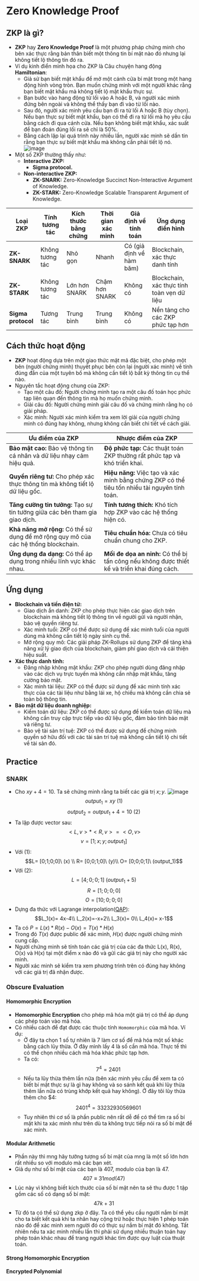 # Zero Knowledge Proof
## ZKP là gì?
- **ZKP** hay **Zero Knowledge Proof** là một phương pháp chứng minh cho bên xác thực rằng bản thân biết một thông tin bí mật nào đó nhưng lại không tiết lộ thông tin đó ra.
- Ví dụ kinh điển minh họa cho ZKP là Câu chuyện hang động **Hamiltonian**:
    - Giả sử bạn biết mật khẩu để mở một cánh cửa bí mật trong một hang động hình vòng tròn. Bạn muốn chứng minh với một người khác rằng bạn biết mật khẩu mà không tiết lộ mật khẩu thực sự.
    - Bạn bước vào hang động từ lối vào A hoặc B, và người xác minh đứng bên ngoài và không thể thấy bạn đi vào từ lối nào.
    - Sau đó, người xác minh yêu cầu bạn đi ra từ lối A hoặc B (tùy chọn). Nếu bạn thực sự biết mật khẩu, bạn có thể đi ra từ lối mà họ yêu cầu bằng cách đi qua cánh cửa. Nếu bạn không biết mật khẩu, xác suất để bạn đoán đúng lối ra sẽ chỉ là 50%.
    - Bằng cách lặp lại quá trình này nhiều lần, người xác minh sẽ dần tin rằng bạn thực sự biết mật khẩu mà không cần phải tiết lộ nó.
![image](https://github.com/user-attachments/assets/e2d9d294-4e5f-4422-a452-6a3226da5748)
- Một số ZKP thường thấy như:
    - **Interactive ZKP:**
        - **Sigma protocol.**
    - **Non-interactive ZKP:**
        - **ZK-SNARK:** Zero-Knowledge Succinct Non-Interactive Argument of Knowledge.
        - **ZK-STARK:** Zero-Knowledge Scalable Transparent Argument of Knowledge.

| Loại ZKP | Tính tương tác | Kích thước bằng chứng | Thời gian xác minh | Giả định về tính toán | Ứng dụng điển hình |
|---|---|---|---|---|---|
| **ZK-SNARK** | Không tương tác | Nhỏ gọn | Nhanh | Có (giả định về hàm băm) | Blockchain, xác thực danh tính |
| **ZK-STARK** | Không tương tác | Lớn hơn SNARK | Chậm hơn SNARK | Không có | Blockchain, xác thực tính toàn vẹn dữ liệu |
| **Sigma protocol** | Tương tác | Trung bình | Trung bình | Không có | Nền tảng cho các ZKP phức tạp hơn |
## Cách thức hoạt động
- **ZKP** hoạt động dựa trên một giao thức mật mã đặc biệt, cho phép một bên (người chứng minh) thuyết phục bên còn lại (người xác minh) về tính đúng đắn của một tuyên bố mà không cần tiết lộ bất kỳ thông tin cụ thể nào.
- Nguyên tắc hoạt động chung của ZKP:
    - Tạo một câu đố: Người chứng minh tạo ra một câu đố toán học phức tạp liên quan đến thông tin mà họ muốn chứng minh.
    - Giải câu đố: Người chứng minh giải câu đố và chứng minh rằng họ có giải pháp.
    - Xác minh: Người xác minh kiểm tra xem lời giải của người chứng minh có đúng hay không, nhưng không cần biết chi tiết về cách giải.

| Ưu điểm của ZKP | Nhược điểm của ZKP |
|---|---|
| **Bảo mật cao:** Bảo vệ thông tin cá nhân và dữ liệu nhạy cảm hiệu quả. | **Độ phức tạp:** Các thuật toán ZKP thường rất phức tạp và khó triển khai. |
| **Quyền riêng tư:** Cho phép xác thực thông tin mà không tiết lộ dữ liệu gốc. | **Hiệu năng:** Việc tạo và xác minh bằng chứng ZKP có thể tiêu tốn nhiều tài nguyên tính toán. |
| **Tăng cường tin tưởng:** Tạo sự tin tưởng giữa các bên tham gia giao dịch. | **Tính tương thích:** Khó tích hợp ZKP vào các hệ thống hiện có. |
| **Khả năng mở rộng:** Có thể sử dụng để mở rộng quy mô của các hệ thống blockchain. | **Tiêu chuẩn hóa:** Chưa có tiêu chuẩn chung cho ZKP. |
| **Ứng dụng đa dạng:** Có thể áp dụng trong nhiều lĩnh vực khác nhau. | **Mối đe dọa an ninh:** Có thể bị tấn công nếu không được thiết kế và triển khai đúng cách. |
## Ứng dụng
- **Blockchain và tiền điện tử:**
    - Giao dịch ẩn danh: ZKP cho phép thực hiện các giao dịch trên blockchain mà không tiết lộ thông tin về người gửi và người nhận, bảo vệ quyền riêng tư.
    - Xác minh tuổi: ZKP có thể được sử dụng để xác minh tuổi của người dùng mà không cần tiết lộ ngày sinh cụ thể.
    - Mở rộng quy mô: Các giải pháp ZK-Rollups sử dụng ZKP để tăng khả năng xử lý giao dịch của blockchain, giảm phí giao dịch và cải thiện hiệu suất.
- **Xác thực danh tính:**
    - Đăng nhập không mật khẩu: ZKP cho phép người dùng đăng nhập vào các dịch vụ trực tuyến mà không cần nhập mật khẩu, tăng cường bảo mật.
    - Xác minh tài liệu: ZKP có thể được sử dụng để xác minh tính xác thực của các tài liệu như bằng lái xe, hộ chiếu mà không cần chia sẻ toàn bộ thông tin.
- **Bảo mật dữ liệu doanh nghiệp:**
    - Kiểm toán dữ liệu: ZKP có thể được sử dụng để kiểm toán dữ liệu mà không cần truy cập trực tiếp vào dữ liệu gốc, đảm bảo tính bảo mật và riêng tư.
    - Bảo vệ tài sản trí tuệ: ZKP có thể được sử dụng để chứng minh quyền sở hữu đối với các tài sản trí tuệ mà không cần tiết lộ chi tiết về tài sản đó.

## Practice
### SNARK
- Cho $xy+4= 10$. Ta sẽ chứng minh rằng ta biết các giá trị $x;y$.
![image](https://github.com/user-attachments/assets/2036be49-8285-4a1e-b414-4e4b563a8850)
$$output_1= xy\ (1)$$
$$output_2= output_1 +4= 10\ (2)$$
- Ta lập được vector sau:
$$<L,v>*<R,v>= <O,v>$$
$$v= [1;x;y;output_1]$$
- Với $(1)$:
$$L= [0;1;0;0]\ (x) \\ R= [0;0;1;0]\ (y)\\ O= [0;0;0;1]\ (output_1)$$ 
- Với $(2)$:
$$L= [4;0;0;1]\ (output_1 + 5)$$
$$R= [1;0;0;0]$$
$$O= [10;0;0;0]$$ 
- Dựng đa thức với Lagrange interpolation([QAP](https://www.rareskills.io/post/quadratic-arithmetic-program)):
$$L_1(x)= 4x-4\\ L_2(x)=-x+2\\ L_3(x)= 0\\ L_4(x)= x-1$$
- Ta có $P = L(x) * R(x) - O(x) = T(x) * H(x)$
- Trong đó $T(x)$ được public để xác minh, $H(x)$ được người chứng minh cung cấp.
- Người chứng minh sẽ tính toán các giá trị của các đa thức L(x), R(x), O(x) và H(x) tại một điểm x nào đó và gửi các giá trị này cho người xác minh.
- Người xác minh sẽ kiểm tra xem phương trình trên có đúng hay không với các giá trị đã nhận được.

### Obscure Evaluation
#### Homomorphic Encryption
- **Homomorphic Encryption** cho phép mã hóa một giá trị có thể áp dụng các phép toán vào mã hóa.
- Có nhiều cách để đạt được các thuộc tính `Homomorphic` của mã hóa. Ví dụ:
    - Ở đây ta chọn 1 số tự nhiên là $7$ làm cơ số để mã hóa một số khác bằng cách lũy thừa. Ở đây mình lấy $4$ là số cần mã hóa. Thực tế thì có thể chọn nhiều cách mã hóa khác phức tạp hơn.
    - Ta có: $$7^4= 2401$$ 
    - Nếu ta lũy thừa thêm lần nữa (bên xác minh yêu cầu để xem ta có biết bí mật thực sự là gì hay không và so sánh kết quả khi lũy thừa thêm lần nữa có trùng khớp kết quả hay không). Ở đây tôi lũy thừa thêm cho $$4$: 
    $$2401^4= 33232930569601$$
    - Tuy nhiên thì cơ số là phần public nên rất dễ để có thể tìm ra số bí mật khi ta xác minh như trên dù ta không trực tiếp nói ra số bí mật để xác minh.

#### Modular Arithmetic
- Phần này thì mng hãy tưởng tượng số bí mật của mng là một số lớn hơn rất nhiều so với modulo mà các bạn xét.
- Giả dụ như số bí mật của các bạn là $407$, modulo của bạn là $47$.
$$407 \equiv 31 mod(47)$$
- Lúc này vì không biết kích thước của số bí mật nên ta sẽ thu được 1 tập gồm các số có dạng số bí mật:
$$47k+ 31$$
- Từ đó ta có thể sử dụng zkp ở đây. Ta có thể yêu cầu người nắm bí mật cho ta biết kết quả khi ta nhân hay cộng trừ hoặc thực hiện 1 phép toán nào đó để xác minh xem người đó có thực sự nắm bí mật đó không. Tất nhiên nếu ta xác minh nhiều lần thì phải sử dụng nhiều thuận toán hay phép toán khác nhau để trang người khác tìm được quy luật của thuật toán.

#### Strong Homomorphic Encryption
#### Encrypted Polynomial